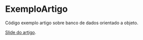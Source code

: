 ExemploArtigo
=============

Código exemplo artigo sobre banco de dados orientado a objeto.

[Slide do artigo](http://pt.slideshare.net/eduardoavila0/bd-orientado-aobjeto).
